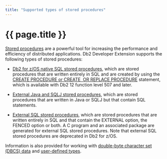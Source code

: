 ```yaml
---
title: "Supported types of stored procedures"
---
```


# {{ page.title }}

[Stored procedures](https://www.ibm.com/support/knowledgecenter/en/SSEPEK_13.0.0/apsg/src/tpc/db2z_storedprocedure.html) are a powerful tool for increasing the performance and efficiency of distributed applications. Db2 Developer Extension supports the following types of stored procedures:

- [Db2 for z/OS native SQL stored procedures]({{site.baseurl}}/docs/working-with-stored-procedures/creating-native-sql-stored-procedures.html), which are stored procedures that are written entirely in SQL and are created by using the [CREATE PROCEDURE or CREATE  OR REPLACE PROCEDURE](https://www.ibm.com/support/knowledgecenter/SSEPEK_13.0.0/sqlref/src/tpc/db2z_sql_createproceduresqlnative.html) statement, which is available with Db2 12 function level 507 and later.

- [External Java and SQLJ stored procedures]({{site.baseurl}}/docs/working-with-stored-procedures/creating-external-java-stored-procedures.html), which are stored procedures that are written in Java or SQLJ but that contain SQL statements.

- [External SQL stored procedures]({{site.baseurl}}/docs/working-with-stored-procedures/creating-external-sql-stored-procedures.html), which are stored procedures that are written entirely in SQL and that contain the EXTERNAL option, the FENCED option or both. A C program and an associated package are generated for external SQL stored procedures. Note that external SQL stored procedures are deprecated in Db2 for z/OS.

Information is also provided for working with [double-byte character set (DBCS) data]({{site.baseurl}}/docs/working-with-stored-procedures/working-with-dbcs-data.html) and [user-defined types]({{site.baseurl}}/docs/working-with-stored-procedures/working-with-user-defined-types.html).

